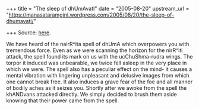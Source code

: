 +++
title = "The sleep of dhUmAvatI"
date = "2005-08-20"
upstream_url = "https://manasataramgini.wordpress.com/2005/08/20/the-sleep-of-dhumavati/"

+++
Source: [here](https://manasataramgini.wordpress.com/2005/08/20/the-sleep-of-dhumavati/).

We have heard of the nairR^ita spell of dhUmA which overpowers you with
tremendous force. Even as we were scanning the horizon for the nirR^iti
attack, the spell found its mark on us with the ucChuShma-rudra wings.
The torpor it induced was unbearable, we twice fell asleep in the very
place in which we were. The spell also has a peculiar effect on the
mind- it causes a mental vibration with lingering unpleasant and
delusive images from which one cannot break free. It also induces a
grave fear of the foe and all manner of bodily aches as it seizes you.
Shortly after we awoke from the spell the khANDvans attacked directly.
We simply decided to brush them aside knowing that their power came from
the spell.

